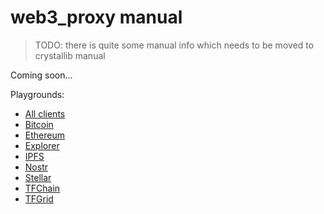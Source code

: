 # web3_proxy manual

> TODO: there is quite some manual info which needs to be moved to crystallib manual

Coming soon...

Playgrounds:
- [All clients](playground/?schemaUrl=../openrpc/openrpc.json)
- [Bitcoin](playground/?schemaUrl=../openrpc/btc/openrpc.json)
- [Ethereum](playground/?schemaUrl=../openrpc/eth/openrpc.json)
- [Explorer](playground/?schemaUrl=../openrpc/explorer/openrpc.json)
- [IPFS](playground/?schemaUrl=../openrpc/ipfs/openrpc.json)
- [Nostr](playground/?schemaUrl=../openrpc/nostr/openrpc.json)
- [Stellar](playground/?schemaUrl=../openrpc/stellar/openrpc.json)
- [TFChain](playground/?schemaUrl=../openrpc/tfchain/openrpc.json)
- [TFGrid](playground/?schemaUrl=../openrpc/tfgrid/openrpc.json)
